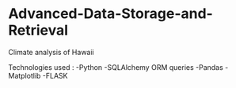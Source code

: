 # Advanced-Data-Storage-and-Retrieval
Climate analysis of Hawaii

Technologies used :
-Python 
-SQLAlchemy ORM queries
-Pandas
-Matplotlib
-FLASK